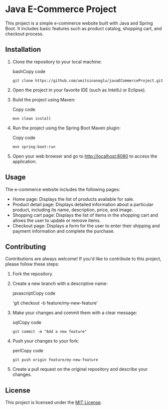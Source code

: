 Java E-Commerce Project
=======================

This project is a simple e-commerce website built with Java and Spring Boot. It includes basic features such as product catalog, shopping cart, and checkout process.

Installation
------------

1.  Clone the repository to your local machine:
    
    bashCopy code
    
    `git clone https://github.com/umitsinanoglu/javaECommerceProject.git`
    
2.  Open the project in your favorite IDE (such as IntelliJ or Eclipse).
3.  Build the project using Maven:
    
    Copy code
    
    `mvn clean install`
    
4.  Run the project using the Spring Boot Maven plugin:
    
    Copy code
    
    `mvn spring-boot:run`
    
5.  Open your web browser and go to [http://localhost:8080](http://localhost:8080) to access the application.

Usage
-----

The e-commerce website includes the following pages:

*   Home page: Displays the list of products available for sale.
*   Product detail page: Displays detailed information about a particular product, including its name, description, price, and image.
*   Shopping cart page: Displays the list of items in the shopping cart and allows the user to update or remove items.
*   Checkout page: Displays a form for the user to enter their shipping and payment information and complete the purchase.

Contributing
------------

Contributions are always welcome! If you'd like to contribute to this project, please follow these steps:

1.  Fork the repository.
2.  Create a new branch with a descriptive name:
    
    javascriptCopy code
    
    'git checkout -b feature/my-new-feature'
    
3.  Make your changes and commit them with a clear message:
    
    sqlCopy code
    
    `git commit -m "Add a new feature"`
    
4.  Push your changes to your fork:
    
    perlCopy code
    
    `git push origin feature/my-new-feature`
    
5.  Create a pull request on the original repository and describe your changes.

License
-------

This project is licensed under the [MIT License](LICENSE).
